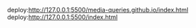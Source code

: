 deploy:http://127.0.0.1:5500/media-queries.github.io/index.html
deploy:http://127.0.0.1:5500/index.html
